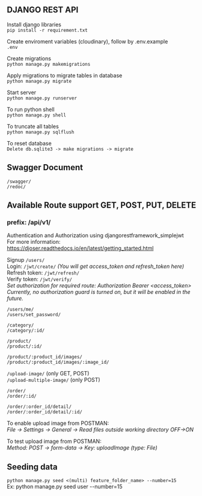## DJANGO REST API

Install django libraries <br />
```pip install -r requirement.txt```

Create enviroment variables (cloudinary), follow by .env.example <br />
```.env```

Create migrations <br />
```python manage.py makemigrations```

Apply migrations to migrate tables in database <br />
```python manage.py migrate```

Start server <br />
```python manage.py runserver```

To run python shell <br />
```python manage.py shell```

To truncate all tables <br />
```python manage.py sqlflush```

To reset database <br />
```Delete db.sqlite3 -> make migrations -> migrate```

## Swagger Document

```/swagger/```<br />
```/redoc/```<br />

## Available Route support GET, POST, PUT, DELETE
### prefix: /api/v1/

Authentication and Authorization using djangorestframework_simplejwt<br />
For more information: https://djoser.readthedocs.io/en/latest/getting_started.html

Signup ```/users/```<br />
Login: ```/jwt/create/``` *(You will get access_token and refresh_token here)*<br />
Refresh token: ```/jwt/refresh/```<br />
Verify token: ```/jwt/verify/```<br />
*Set authorization for required route: Authorization Bearer <access_token>*<br />
*Currently, no authorization guard is turned on, but it will be enabled in the future.*

```/users/me/```<br />
```/users/set_password/```<br />

```/category/```<br />
```/category/:id/```<br />

```/product/```<br />
```/product/:id/```<br />

```/product/:product_id/images/```<br />
```/product/:product_id/images/:image_id/```<br />

```/upload-image/``` (only GET, POST)<br />
```/upload-multiple-image/``` (only POST)<br />

```/order/```<br />
```/order/:id/```<br />

```/order/:order_id/detail/```<br />
```/order/:order_id/detail/:id/```<br />

To enable upload image from POSTMAN: <br />
*File -> Settings -> General -> Read files outside working directory OFF->ON*<br />

To test upload image from POSTMAN: <br />
*Method: POST -> form-data -> Key: uploadImage (type: File)*

## Seeding data
```python manage.py seed <(multi) feature_folder_name> --number=15```<br />
Ex: python manage.py seed user --number=15